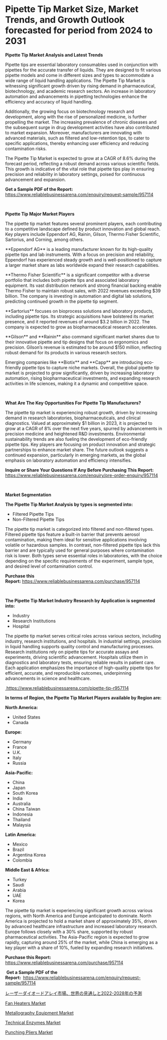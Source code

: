 <p><h1>Pipette Tip Market Size, Market Trends, and Growth Outlook forecasted for period from 2024 to 2031</h1></p><p><strong>Pipette Tip Market Analysis and Latest Trends</strong></p>
<p><p>Pipette tips are essential laboratory consumables used in conjunction with pipettes for the accurate transfer of liquids. They are designed to fit various pipette models and come in different sizes and types to accommodate a wide range of liquid handling applications. The Pipette Tip Market is witnessing significant growth driven by rising demand in pharmaceutical, biotechnology, and academic research sectors. An increase in laboratory automation and advancements in pipetting technologies enhance the efficiency and accuracy of liquid handling.</p><p>Additionally, the growing focus on biotechnology research and development, along with the rise of personalized medicine, is further propelling the market. The increasing prevalence of chronic diseases and the subsequent surge in drug development activities have also contributed to market expansion. Moreover, manufacturers are innovating with advanced materials, such as filtered and low-retention tips, to cater to specific applications, thereby enhancing user efficiency and reducing contamination risks.</p><p>The Pipette Tip Market is expected to grow at a CAGR of 8.6% during the forecast period, reflecting a robust demand across various scientific fields. This growth is indicative of the vital role that pipette tips play in ensuring precision and reliability in laboratory settings, poised for continuous advancement and expansion.</p></p>
<p><strong>Get a Sample PDF of the Report:&nbsp;</strong> <a href="https://www.reliablebusinessarena.com/enquiry/request-sample/957114">https://www.reliablebusinessarena.com/enquiry/request-sample/957114</a></p>
<p>&nbsp;</p>
<p><strong>Pipette Tip Major Market Players</strong></p>
<p><p>The pipette tip market features several prominent players, each contributing to a competitive landscape defined by product innovation and global reach. Key players include Eppendorf AG, Rainin, Gilson, Thermo Fisher Scientific, Sartorius, and Corning, among others.</p><p>**Eppendorf AG** is a leading manufacturer known for its high-quality pipette tips and lab instruments. With a focus on precision and reliability, Eppendorf has experienced steady growth and is well-positioned to capture a larger market share as labs worldwide expand their research capabilities.</p><p>**Thermo Fisher Scientific** is a significant competitor with a diverse portfolio that includes both pipette tips and associated laboratory equipment. Its vast distribution network and strong financial backing enable Thermo Fisher to maintain robust sales, with 2022 revenues exceeding $39 billion. The company is investing in automation and digital lab solutions, predicting continued growth in the pipette tip segment.</p><p>**Sartorius** focuses on bioprocess solutions and laboratory products, including pipette tips. Its strategic acquisitions have bolstered its market presence, and it reported revenues of around $3.2 billion in 2022. The company is expected to grow as biopharmaceutical research accelerates.</p><p>**Gilson** and **Rainin** also command significant market shares due to their innovative pipette and tip designs that focus on ergonomics and precision. Gilson’s revenue is estimated to be around $150 million, reflecting robust demand for its products in various research sectors.</p><p>Emerging companies like **Biotix** and **Capp** are introducing eco-friendly pipette tips to capture niche markets. Overall, the global pipette tip market is projected to grow significantly, driven by increasing laboratory automation, rising biopharmaceutical investments, and expanding research activities in life sciences, making it a dynamic and competitive space.</p></p>
<p>&nbsp;</p>
<p><strong>What Are The Key Opportunities For Pipette Tip Manufacturers?</strong></p>
<p><p>The pipette tip market is experiencing robust growth, driven by increasing demand in research laboratories, biopharmaceuticals, and clinical diagnostics. Valued at approximately $1 billion in 2023, it is projected to grow at a CAGR of 8% over the next five years, spurred by advancements in precision medicine and heightened R&D investments. Environmental sustainability trends are also fueling the development of eco-friendly pipette tips. Key players are focusing on product innovation and strategic partnerships to enhance market share. The future outlook suggests a continued expansion, particularly in emerging markets, as the global emphasis on laboratory automation and efficiency intensifies.</p></p>
<p><strong>Inquire or Share Your Questions If Any Before Purchasing This Report:</strong> <a href="https://www.reliablebusinessarena.com/enquiry/pre-order-enquiry/957114">https://www.reliablebusinessarena.com/enquiry/pre-order-enquiry/957114</a></p>
<p>&nbsp;</p>
<p><strong>Market Segmentation</strong></p>
<p><strong>The Pipette Tip Market Analysis by types is segmented into:</strong></p>
<p><ul><li>Filtered Pipette Tips</li><li>Non-Filtered Pipette Tips</li></ul></p>
<p><p>The pipette tip market is categorized into filtered and non-filtered types. Filtered pipette tips feature a built-in barrier that prevents aerosol contamination, making them ideal for sensitive applications involving volatile or hazardous samples. In contrast, non-filtered pipette tips lack this barrier and are typically used for general purposes where contamination risk is lower. Both types serve essential roles in laboratories, with the choice depending on the specific requirements of the experiment, sample type, and desired level of contamination control.</p></p>
<p><strong>Purchase this Report:&nbsp;</strong><a href="https://www.reliablebusinessarena.com/purchase/957114">https://www.reliablebusinessarena.com/purchase/957114</a></p>
<p>&nbsp;</p>
<p><strong>The Pipette Tip Market Industry Research by Application is segmented into:</strong></p>
<p><ul><li>Industry</li><li>Research Institutions</li><li>Hospital</li></ul></p>
<p><p>The pipette tip market serves critical roles across various sectors, including industry, research institutions, and hospitals. In industrial settings, precision in liquid handling supports quality control and manufacturing processes. Research institutions rely on pipette tips for accurate assays and experiments, driving scientific advancement. Hospitals utilize them in diagnostics and laboratory tests, ensuring reliable results in patient care. Each application emphasizes the importance of high-quality pipette tips for efficient, accurate, and reproducible outcomes, underpinning advancements in science and healthcare.</p></p>
<p><a href="https://www.reliablebusinessarena.com/pipette-tip-r957114">&nbsp;https://www.reliablebusinessarena.com/pipette-tip-r957114</a></p>
<p><strong>In terms of Region, the Pipette Tip Market Players available by Region are:</strong></p>
<p>
    <p> <strong> North America: </strong>
        <ul>
            <li>United States</li>
            <li>Canada</li>
        </ul>
        </p> 
    <p> <strong> Europe: </strong>
        <ul>
            <li>Germany</li>
            <li>France</li>
            <li>U.K.</li>
            <li>Italy</li>
            <li>Russia</li>
        </ul>
        </p> 
    <p> <strong> Asia-Pacific: </strong>
        <ul>
            <li>China</li>
            <li>Japan</li>
            <li>South Korea</li>
            <li>India</li>
            <li>Australia</li>
            <li>China Taiwan</li>
            <li>Indonesia</li>
            <li>Thailand</li>
            <li>Malaysia</li>
        </ul>
        </p> 
    <p> <strong> Latin America: </strong>
        <ul>
            <li>Mexico</li>
            <li>Brazil</li>
            <li>Argentina Korea</li>
            <li>Colombia</li>
        </ul>
        </p> 
    <p> <strong> Middle East & Africa: </strong>
        <ul>
            <li>Turkey</li>
            <li>Saudi</li>
            <li>Arabia</li>
            <li>UAE</li>
            <li>Korea</li>
        </ul>
    </p>
    </p>
<p><p>The pipette tip market is experiencing significant growth across various regions, with North America and Europe anticipated to dominate. North America is projected to hold a market share of approximately 35%, driven by advanced healthcare infrastructure and increased laboratory research. Europe follows closely with a 30% share, supported by robust pharmaceutical activities. The Asia-Pacific region is expected to grow rapidly, capturing around 25% of the market, while China is emerging as a key player with a share of 10%, fueled by expanding research initiatives.</p></p>
<p><strong>Purchase this Report: </strong><a href="https://www.reliablebusinessarena.com/purchase/957114">https://www.reliablebusinessarena.com/purchase/957114</a></p>
<p>&nbsp;<strong>Get a Sample PDF of the Report:&nbsp;&nbsp;</strong><a href="https://www.reliablebusinessarena.com/enquiry/request-sample/957114">https://www.reliablebusinessarena.com/enquiry/request-sample/957114</a></p>
<p><strong></strong></p>
<p><p><a href="https://medium.com/@levihamilton5801940/laser-diode-arrays-market-global-outlook-and-forecast-2022-2028-market-%E3%81%AF-%E3%82%B3%E3%82%B9%E3%83%88%E7%AE%A1%E7%90%86%E3%81%A8%E5%8A%B9%E7%8E%87%E5%90%91%E4%B8%8A%E3%82%92%E5%84%AA%E5%85%88%E3%81%97%E3%81%BE%E3%81%99-4bc2b8fd538b">レーザーダイオードアレイ市場、世界の見通しと2022-2028年の予測</a></p><p><a href="https://www.linkedin.com/pulse/global-perspectives-fan-heaters-market-trends-forecast-2024-yzlje?trackingId=Rkr6AcW0TbmgL44fFBVxPA%3D%3D">Fan Heaters Market</a></p><p><a href="https://medium.com/@carriswwfmas/this-metallography-equipment-market-research-report-evaluates-the-key-market-trends-drivers-and-dea63799a175">Metallography Equipment Market</a></p><p><a href="https://issuu.com/reportprime-2/docs/technical-enzymes-market-size-2030._61bb9ce562ff51">Technical Enzymes Market</a></p><p><a href="https://www.linkedin.com/pulse/charting-future-comprehensive-analysis-global-punching-pliers-si5te?trackingId=G%2FF%2FWk3tQjmvNwBREv8d9A%3D%3D">Punching Pliers Market</a></p></p>